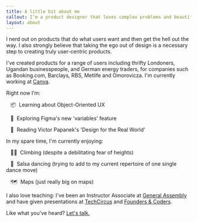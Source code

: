 ```yaml
---
title: A little bit about me
callout: I’m a product designer that loves complex problems and beautifully simple solutions.
layout: about
---
```


I nerd out on products that do what users want and then get the hell out the way. I also strongly believe that taking the ego out of design is a necessary step to creating truly user-centric products.

I've created products for a range of users including thrifty Londoners, Ugandan businesspeople, and German energy traders, for companies such as Booking.com, Barclays, RBS, Metlife and Omorovicza. I'm currently working at [Canva](https://www.canva.com/). 

Right now I’m:

&nbsp;&nbsp;&nbsp;📦&nbsp;&nbsp;Learning about Object-Oriented UX

&nbsp;&nbsp;&nbsp;🔗&nbsp;&nbsp;Exploring Figma's new 'variables' feature

&nbsp;&nbsp;&nbsp;📖&nbsp;&nbsp;Reading Victor Papanek's 'Design for the Real World'

In my spare time, I'm currently enjoying:

&nbsp;&nbsp;&nbsp;🧗‍♂️&nbsp;&nbsp;Climbing (despite a debilitating fear of heights)

&nbsp;&nbsp;&nbsp;🕺&nbsp;&nbsp;Salsa dancing (trying to add to my current repertoire of one single dance move)

&nbsp;&nbsp;&nbsp;🗺️&nbsp;&nbsp;Maps (just really big on maps)

I also love teaching: I've been an Instructor Associate at [General Assembly](https://generalassemb.ly/) and have given presentations at [TechCircus](https://www.techcircustv.com) and [Founders & Coders](https://www.foundersandcoders.com/).

Like what you've heard? [Let's talk.](https://jaredhill.co/contact/)
